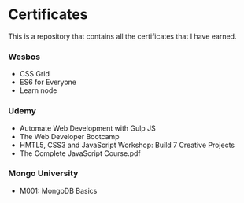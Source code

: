 # Certificates

This is a repository that contains all the certificates that I have earned.

### Wesbos

* CSS Grid
* ES6 for Everyone
* Learn node

### Udemy

* Automate Web Development with Gulp JS
* The Web Developer Bootcamp
* HMTL5, CSS3 and JavaScript Workshop: Build 7 Creative Projects
* The Complete JavaScript Course.pdf

### Mongo University

* M001: MongoDB Basics